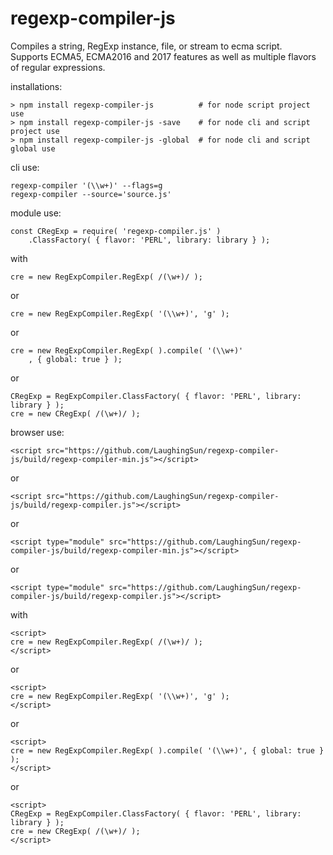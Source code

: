 # regexp-compiler-js
Compiles a string, RegExp instance, file, or stream to ecma script.  
Supports ECMA5, ECMA2016 and 2017 features as well as multiple flavors 
of regular expressions.

installations:
~~~~
> npm install regexp-compiler-js          # for node script project use
> npm install regexp-compiler-js -save    # for node cli and script project use
> npm install regexp-compiler-js -global  # for node cli and script global use
~~~~

cli use:
~~~~
regexp-compiler '(\\w+)' --flags=g
regexp-compiler --source='source.js'
~~~~

module use:
~~~~
const CRegExp = require( 'regexp-compiler.js' )
    .ClassFactory( { flavor: 'PERL', library: library } );
~~~~

   with
~~~~
cre = new RegExpCompiler.RegExp( /(\w+)/ );
~~~~

or
~~~~
cre = new RegExpCompiler.RegExp( '(\\w+)', 'g' );
~~~~

or
~~~~
cre = new RegExpCompiler.RegExp( ).compile( '(\\w+)'
    , { global: true } );
~~~~

or
~~~~
CRegExp = RegExpCompiler.ClassFactory( { flavor: 'PERL', library: library } );
cre = new CRegExp( /(\w+)/ );
~~~~

browser use:
~~~~
<script src="https://github.com/LaughingSun/regexp-compiler-js/build/regexp-compiler-min.js"></script>
~~~~

or
~~~~
<script src="https://github.com/LaughingSun/regexp-compiler-js/build/regexp-compiler.js"></script>
~~~~

or
~~~~
<script type="module" src="https://github.com/LaughingSun/regexp-compiler-js/build/regexp-compiler-min.js"></script>
~~~~

or
~~~~
<script type="module" src="https://github.com/LaughingSun/regexp-compiler-js/build/regexp-compiler.js"></script>
~~~~

with
~~~~
<script>
cre = new RegExpCompiler.RegExp( /(\w+)/ );
</script>
~~~~

or
~~~~
<script>
cre = new RegExpCompiler.RegExp( '(\\w+)', 'g' );
</script>
~~~~

or
~~~~
<script>
cre = new RegExpCompiler.RegExp( ).compile( '(\\w+)', { global: true } );
</script>
~~~~

or
~~~~
<script>
CRegExp = RegExpCompiler.ClassFactory( { flavor: 'PERL', library: library } );
cre = new CRegExp( /(\w+)/ );
</script>
~~~~
